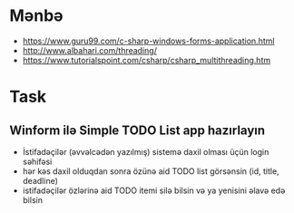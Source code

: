 # Mənbə
- https://www.guru99.com/c-sharp-windows-forms-application.html
- http://www.albahari.com/threading/
- https://www.tutorialspoint.com/csharp/csharp_multithreading.htm

# Task
## Winform ilə Simple TODO List app hazırlayın
- İstifadəçilər (əvvəlcədən yazılmış) sistemə daxil olması üçün login səhifəsi
- hər kəs daxil olduqdan sonra özünə aid TODO list görsənsin (id, title, deadline)
- istifadəçilər özlərinə aid TODO itemi silə bilsin və ya yenisini əlavə edə bilsin
